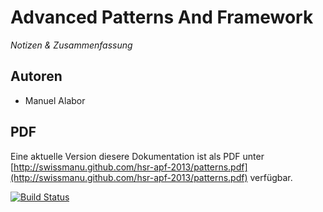 # Advanced Patterns And Framework
*Notizen & Zusammenfassung*

## Autoren
* Manuel Alabor

## PDF
Eine aktuelle Version diesere Dokumentation ist als PDF unter [http://swissmanu.github.com/hsr-apf-2013/patterns.pdf](http://swissmanu.github.com/hsr-apf-2013/patterns.pdf) verfügbar.

[![Build Status](https://travis-ci.org/swissmanu/hsr-apf-2013.png)](https://travis-ci.org/swissmanu/hsr-apf-2013)
